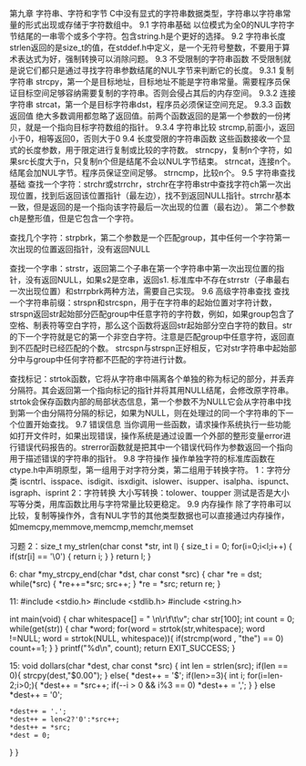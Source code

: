 第九章 字符串、字符和字节
C中没有显式的字符串数据类型，字符串以字符串常量的形式出现或存储于字符数组中。
9.1 字符串基础
  以位模式为全0的NUL字符字节结尾的一串零个或多个字符。包含string.h是个更好的选择。
9.2 字符串长度
  strlen返回的是size_t的值，在stddef.h中定义，是一个无符号整数，不要用于算术表达式为好，强制转换可以消除问题。
9.3 不受限制的字符串函数
  不受限制就是说它们都只是通过寻找字符串参数结尾的NUL字节来判断它的长度。
9.3.1 复制字符串
  strcpy，第一个是目标地址，目标地址不能是字符串常量。需要程序员保证目标空间足够容纳需要复制的字符串。否则会侵占其后的内存空间。
9.3.2 连接字符串
  strcat，第一个是目标字符串dst，程序员必须保证空间充足。
9.3.3 函数返回值
  绝大多数调用都忽略了返回值。前两个函数返回的是第一个参数的一份拷贝，就是一个指向目标字符数组的指针。
9.3.4 字符串比较
  strcmp,前面小，返回小于0，相等返回0，否则大于0
9.4 长度受限的字符串函数
  这些函数接收一个显式的长度参数，用于限定进行复制或比较的字符数。
  strncpy，复制n个字符，如果src长度大于n，只复制n个但是结尾不会以NUL字节结束。
  strncat，连接n个。结尾会加NUL字节。程序员保证空间足够。
  strncmp，比较n个。
9.5 字符串查找基础
  查找一个字符：strchr或strrchr，strchr在字符串str中查找字符ch第一次出现位置，找到后返回该位置指针（最左边），找不到返回NULL指针。strrchr基本一致，但是返回的是一个指向该字符最后一次出现的位置（最右边）。
  第二个参数ch是整形值，但是它包含一个字符。

  查找几个字符：strpbrk，第二个参数是一个匹配group，其中任何一个字符第一次出现的位置返回指针，没有返回NULL

  查找一个字串：strstr，返回第二个子串在第一个字符串中第一次出现位置的指针，没有返回NULL，如果s2是空串，返回s1.
  标准库中不存在strrstr（子串最右一次出现位置）和strrpbrk两种方法，需要自己实现。
9.6 高级字符串查找
  查找一个字符串前缀：strspn和strcspn，用于在字符串的起始位置对字符计数，strspn返回str起始部分匹配group中任意字符的字符数，例如，如果group包含了空格、制表符等空白字符，那么这个函数将返回str起始部分空白字符的数目。str的下一个字符就是它的第一个非空白字符。注意是匹配group中任意字符，返回直到不匹配时已经匹配的个数。
  strcspn与strspn正好相反，它对str字符串中起始部分中与group中任何字符都不匹配的字符进行计数。

  查找标记：strtok函数，它将从字符串中隔离各个单独的称为标记的部分，并丢弃分隔符。其会返回第一个指向标记的指针并将其用NULL结尾，会修改原字符串。
  strtok会保存函数内部的局部状态信息，第一个参数不为NULL它会从字符串中找到第一个由分隔符分隔的标记，如果为NULL，则在处理过的同一个字符串的下一个位置开始查找。
9.7 错误信息
  当你调用一些函数，请求操作系统执行一些功能如打开文件时，如果出现错误，操作系统是通过设置一个外部的整形变量error进行错误代码报告的。strerror函数就是把其中一个错误代码作为参数返回一个指向用于描述错误的字符串的指针。
9.8 字符操作
  操作单独字符的标准库函数在ctype.h中声明原型，第一组用于对字符分类，第二组用于转换字符。
  1：字符分类
  iscntrl、isspace、isdigit、isxdigit、islower、isupper、isalpha、ispunct、isgraph、isprint
  2：字符转换
  大小写转换：tolower、toupper
  测试是否是大小写等分类，用库函数比用与字符常量比较更稳定。
9.9 内存操作
  除了字符串可以比较，复制等操作外，含有NUL字节的其他类型数据也可以直接通过内存操作，如memcpy,memmove,memcmp,memchr,memset

习题
2：size_t my_strlen(char const *str, int l)
{
  size_t i = 0;
  for(i=0;i<l;i++)
  {
    if(str[i] == '\0')
    {
      return i;
    }
  }
  return l;
}

6:
char *my_strcpy_end(char *dst, char const *src)
{
  char *re = dst;
  while(*src)
  {
    *re++=*src;
    src++;
  }
  *re = *src;
  return re;
}

11:
#include <stdio.h>
#include <stdlib.h>
#include <string.h>

int main(void)
{
  char whitespace[] = " \n\r\f\t\v";
  char str[100];
  int count = 0;
  while(get(str))
  {
    char *word;
    for(word = strtok(str,whitespace);
        word !=NULL; word = strtok(NULL, whitespace)){
          if(strcmp(word , "the") == 0)
            count+=1;
        }
  }
  printf("%d\n", count);
  return EXIT_SUCCESS;
}

15:
void dollars(char *dest, char const *src)
{
  int len = strlen(src);
  if(len == 0){
    strcpy(dest,"$0.00");
  }
  else{
    *dest++ = '$';
    if(len>=3){
      int i;
      for(i=len-2;i>0;){
        *dest++ = *src++;
        if(--i > 0 && i%3 == 0)
          *dest++ = ',';
      }
    }
    else
      *dest++ = '0';

    *dest++ = '.';
    *dest++ = len<2?'0':*src++;
    *dest++ = *src;
    *dest = 0;
  }
}
